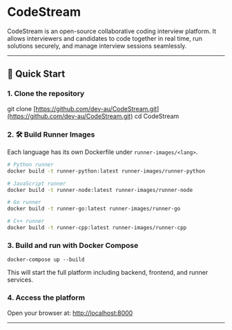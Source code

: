 # CodeStream

CodeStream is an open-source collaborative coding interview platform.
It allows interviewers and candidates to code together in real time, run solutions securely, and manage interview
sessions seamlessly.

---

## 🚀 Quick Start

### 1. Clone the repository

git clone [https://github.com/dev-au/CodeStream.git](https://github.com/dev-au/CodeStream.git)
cd CodeStream


### 2. 🛠 Build Runner Images

Each language has its own Dockerfile under `runner-images/<lang>`.

```bash
# Python runner
docker build -t runner-python:latest runner-images/runner-python

# JavaScript runner
docker build -t runner-node:latest runner-images/runner-node

# Go runner
docker build -t runner-go:latest runner-images/runner-go

# C++ runner
docker build -t runner-cpp:latest runner-images/runner-cpp
```

### 3. Build and run with Docker Compose

`docker-compose up --build`

This will start the full platform including backend, frontend, and runner services.

### 4. Access the platform

Open your browser at:
[http://localhost:8000](http://localhost:8000)

---
